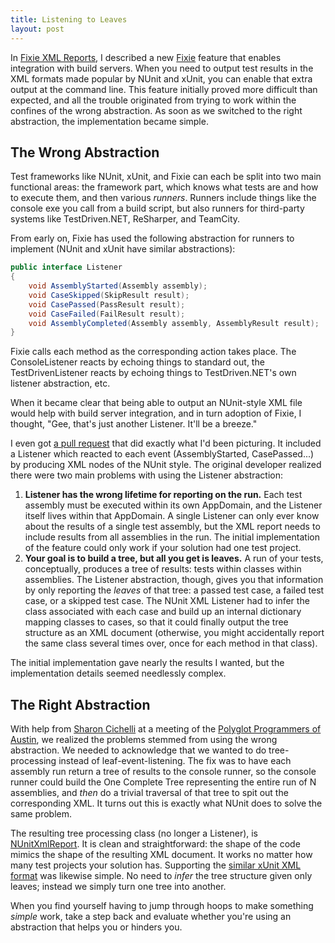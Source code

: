 ```yaml
---
title: Listening to Leaves
layout: post
---
```

In [Fixie XML Reports](https://patrick.lioi.net/2014/01/31/fixie-xml-reports/), I described a new [Fixie](https://github.com/fixie/fixie) feature that enables integration with build servers. When you need to output test results in the XML formats made popular by NUnit and xUnit, you can enable that extra output at the command line. This feature initially proved more difficult than expected, and all the trouble originated from trying to work within the confines of the wrong abstraction. As soon as we switched to the right abstraction, the implementation became simple.

## The Wrong Abstraction

Test frameworks like NUnit, xUnit, and Fixie can each be split into two main functional areas: the framework part, which knows what tests are and how to execute them, and then various _runners_. Runners include things like the console exe you call from a build script, but also runners for third-party systems like TestDriven.NET, ReSharper, and TeamCity.

From early on, Fixie has used the following abstraction for runners to implement (NUnit and xUnit have similar abstractions):

```cs
public interface Listener
{
    void AssemblyStarted(Assembly assembly);
    void CaseSkipped(SkipResult result);
    void CasePassed(PassResult result);
    void CaseFailed(FailResult result);
    void AssemblyCompleted(Assembly assembly, AssemblyResult result);
}
```

Fixie calls each method as the corresponding action takes place. The ConsoleListener reacts by echoing things to standard out, the TestDrivenListener reacts by echoing things to TestDriven.NET's own listener abstraction, etc.

When it became clear that being able to output an NUnit-style XML file would help with build server integration, and in turn adoption of Fixie, I thought, "Gee, that's just another Listener. It'll be a breeze."

I even got [a pull request](https://github.com/fixie/fixie/commit/08c430fa38bbf811963932553b1f598dd29ec8ef) that did exactly what I'd been picturing. It included a Listener which reacted to each event (AssemblyStarted, CasePassed...) by producing XML nodes of the NUnit style. The original developer realized there were two main problems with using the Listener abstraction:

  1. **Listener has the wrong lifetime for reporting on the run.** Each test assembly must be executed within its own AppDomain, and the Listener itself lives within that AppDomain. A single Listener can only ever know about the results of a single test assembly, but the XML report needs to include results from all assemblies in the run. The initial implementation of the feature could only work if your solution had one test project.
  2. **Your goal is to build a tree, but all you get is leaves.** A run of your tests, conceptually, produces a tree of results: tests within classes within assemblies. The Listener abstraction, though, gives you that information by only reporting the _leaves_ of that tree: a passed test case, a failed test case, or a skipped test case. The NUnit XML Listener had to infer the class associated with each case and build up an internal dictionary mapping classes to cases, so that it could finally output the tree structure as an XML document (otherwise, you might accidentally report the same class several times over, once for each method in that class).

The initial implementation gave nearly the results I wanted, but the implementation details seemed needlessly complex.

## The Right Abstraction

With help from [Sharon Cichelli](https://lostechies.com/sharoncichelli/) at a meeting of the [Polyglot Programmers of Austin](http://austin.polyglotprogrammers.org/), we realized the problems stemmed from using the wrong abstraction. We needed to acknowledge that we wanted to do tree-processing instead of leaf-event-listening. The fix was to have each assembly run return a tree of results to the console runner, so the console runner could build the One Complete Tree representing the entire run of N assemblies, and _then_ do a trivial traversal of that tree to spit out the corresponding XML. It turns out this is exactly what NUnit does to solve the same problem.

The resulting tree processing class (no longer a Listener), is [NUnitXmlReport](https://github.com/fixie/fixie/blob/d7c712a5286772dc3829a74080fbb1e969b45546/src/Fixie/Reports/NUnitXmlReport.cs). It is clean and straightforward: the shape of the code mimics the shape of the resulting XML document. It works no matter how many test projects your solution has. Supporting the [similar xUnit XML format](https://github.com/fixie/fixie/blob/d7c712a5286772dc3829a74080fbb1e969b45546/src/Fixie/Reports/XUnitXmlReport.cs) was likewise simple. No need to _infer_ the tree structure given only leaves; instead we simply turn one tree into another.

When you find yourself having to jump through hoops to make something _simple_ work, take a step back and evaluate whether you're using an abstraction that helps you or hinders you.